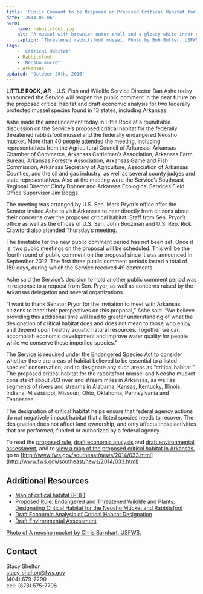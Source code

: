 ```yaml
---
title: 'Public Comment to be Reopened on Proposed Critical Habitat for Two Federally Protected Mussel Species'
date: '2014-05-06'
hero:
    name: rabbitsfoot.jpg
    alt: 'A mussel with brownish outer shell and a glossy white inner shell that resembles a baked potato.'
    caption: 'Threatened rabbitsfoot mussel. Photo by Bob Butler, USFWS.'
tags:
    - 'Critical Habitat'
    - Rabbitsfoot
    - 'Neosho mucket'
    - Arkansas
updated: 'October 20th, 2016'
---
```


**LITTLE ROCK, AR** – U.S. Fish and Wildlife Service Director Dan Ashe today announced the Service will reopen the public comment in the near future on the proposed critical habitat and draft economic analysis for two federally protected mussel species found in 13 states, including Arkansas.

Ashe made the announcement today in Little Rock at a roundtable discussion on the Service’s proposed critical habitat for the federally threatened rabbitsfoot mussel and the federally endangered Neosho mucket. More than 40 people attended the meeting, including representatives from the Agricultural Council of Arkansas, Arkansas Chamber of Commerce, Arkansas Cattlemen’s Association, Arkansas Farm Bureau, Arkansas Forestry Association, Arkansas Game and Fish Commission, Arkansas Secretary of Agriculture, Association of Arkansas Counties, and the oil and gas industry, as well as several county judges and state representatives. Also at the meeting were the Service’s Southeast Regional Director Cindy Dohner and Arkansas Ecological Services Field Office Supervisor Jim Boggs.

The meeting was arranged by U.S. Sen. Mark Pryor’s office after the Senator invited Ashe to visit Arkansas to hear directly from citizens about their concerns over the proposed critical habitat. Staff from Sen. Pryor’s office as well as the offices of U.S. Sen. John Boozman and U.S. Rep. Rick Crawford also attended Thursday’s meeting.

The timetable for the new public comment period has not been set. Once it is, two public meetings on the proposal will be scheduled. This will be the fourth round of public comment on the proposal since it was announced in September 2012\. The first three public comment periods lasted a total of 150 days, during which the Service received 49 comments.

Ashe said the Service’s decision to hold another public comment period was in response to a request from Sen. Pryor, as well as concerns raised by the Arkansas delegation and several organizations.

“I want to thank Senator Pryor for the invitation to meet with Arkansas citizens to hear their perspectives on this proposal,” Ashe said. “We believe providing this additional time will lead to greater understanding of what the designation of critical habitat does and does not mean to those who enjoy and depend upon healthy aquatic natural resources. Together we can accomplish economic development and improve water quality for people while we conserve these imperiled species.”

The Service is required under the Endangered Species Act to consider whether there are areas of habitat believed to be essential to a listed species’ conservation, and to designate any such areas as “critical habitat.” The proposed critical habitat for the rabbitsfoot mussel and Neosho mucket consists of about 783 river and stream miles in Arkansas, as well as segments of rivers and streams in Alabama, Kansas, Kentucky, Illinois, Indiana, Mississippi, Missouri, Ohio, Oklahoma, Pennsylvania and Tennessee.

The designation of critical habitat helps ensure that federal agency actions do not negatively impact habitat that a listed species needs to recover. The designation does not affect land ownership, and only affects those activities that are performed, funded or authorized by a federal agency.

To read the [proposed rule](https://www.federalregister.gov/articles/2013/08/27/2013-20671/endangered-and-threatened-wildlife-and-plants-designating-critical-habitat-for-the-neosho-mucket-and), [draft economic analysis](http://www.regulations.gov/#!documentDetail;D=FWS-R4-ES-2013-0007-0004) and [draft environmental assessment](http://www.regulations.gov/#!documentDetail;D=FWS-R4-ES-2013-0007-0003), and to [view a map of the proposed critical habitat in Arkansas](http://www.fws.gov/southeast/news/2014/Neosho_Rabbitsfoot_CHmap.pdf), go to [http://www.fws.gov/southeast/news/2014/033.html](http://www.fws.gov/southeast/news/2014/033.html)

## Additional Resources

- [Map of critical habitat (PDF)](http://www.fws.gov/southeast/news/2014/Neosho_Rabbitsfoot_CHmap.pdf)
- [Proposed Rule: Endangered and Threatened Wildlife and Plants; Designating Critical Habitat for the Neosho Mucket and Rabbitsfoot](https://www.federalregister.gov/articles/2013/08/27/2013-20671/endangered-and-threatened-wildlife-and-plants-designating-critical-habitat-for-the-neosho-mucket-and)
- [Draft Economic Analysis of Critical Habitat Designation](http://www.regulations.gov/#!documentDetail;D=FWS-R4-ES-2013-0007-0004)
- [Draft Environmental Assessment](http://www.regulations.gov/#!documentDetail;D=FWS-R4-ES-2013-0007-0003)

[Photo of A neosho mucket by Chris Barnhart, USFWS.](http://www.fws.gov/southeast/news/images/NeoshoMucketByChrisBarnhart.jpg)

## Contact

Stacy Shelton  
[stacy_shelton@fws.gov](mailto:stacy_shelton@fws.gov)  
(404) 679-7290  
cell: (678) 575-7796
